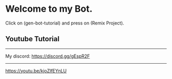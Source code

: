 Welcome to my Bot.
=================

Click on (gen-bot-tutorial) and press on (Remix Project).


Youtube Tutorial
------------

--------------------------------------------------------

My discord: https://discord.gg/gEspR2F

--------------------------------------------------------

https://youtu.be/kjoZlfEYnLU